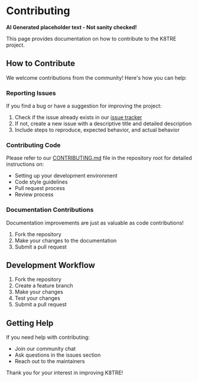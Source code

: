 # Contributing

**AI Generated placeholder text - Not sanity checked!**

This page provides documentation on how to contribute to the K8TRE project.

## How to Contribute

We welcome contributions from the community! Here's how you can help:

### Reporting Issues

If you find a bug or have a suggestion for improving the project:

1. Check if the issue already exists in our [issue tracker](https://github.com/k8tre/k8tre/issues)
2. If not, create a new issue with a descriptive title and detailed description
3. Include steps to reproduce, expected behavior, and actual behavior

### Contributing Code

Please refer to our [CONTRIBUTING.md](https://github.com/k8tre/k8tre/blob/main/CONTRIBUTING.md) file in the repository root for detailed instructions on:

- Setting up your development environment
- Code style guidelines
- Pull request process
- Review process

### Documentation Contributions

Documentation improvements are just as valuable as code contributions!

1. Fork the repository
2. Make your changes to the documentation
3. Submit a pull request

## Development Workflow

1. Fork the repository
2. Create a feature branch
3. Make your changes
4. Test your changes
5. Submit a pull request

## Getting Help

If you need help with contributing:

- Join our community chat
- Ask questions in the issues section
- Reach out to the maintainers

Thank you for your interest in improving K8TRE!
